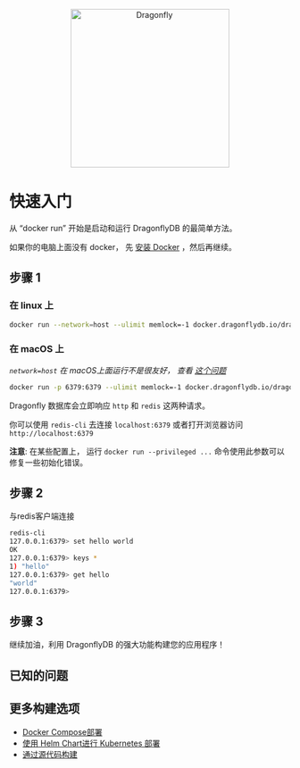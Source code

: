 <p align="center">
  <a href="https://dragonflydb.io">
    <img src="https://raw.githubusercontent.com/dragonflydb/dragonfly/main/.github/images/logo-full.svg"
      width="284" border="0" alt="Dragonfly">
  </a>
</p>


# 快速入门

从 “docker run” 开始是启动和运行 DragonflyDB 的最简单方法。

如果你的电脑上面没有 docker， 先 [安装 Docker](https://docs.docker.com/get-docker/) ，然后再继续。

## 步骤 1

### 在 linux 上

```bash
docker run --network=host --ulimit memlock=-1 docker.dragonflydb.io/dragonflydb/dragonfly
```

### 在 macOS 上

_`network=host` 在 macOS上面运行不是很友好， 查看 [这个问题](https://github.com/docker/for-mac/issues/1031)_

```bash
docker run -p 6379:6379 --ulimit memlock=-1 docker.dragonflydb.io/dragonflydb/dragonfly
```

Dragonfly 数据库会立即响应 `http` 和 `redis` 这两种请求。

你可以使用 `redis-cli` 去连接 `localhost:6379` 或者打开浏览器访问 `http://localhost:6379`

**注意**: 在某些配置上， 运行 `docker run --privileged ...` 命令使用此参数可以修复一些初始化错误。

## 步骤 2

与redis客户端连接

```bash
redis-cli
127.0.0.1:6379> set hello world
OK
127.0.0.1:6379> keys *
1) "hello"
127.0.0.1:6379> get hello
"world"
127.0.0.1:6379>
```

## 步骤 3

继续加油，利用 DragonflyDB 的强大功能构建您的应用程序！

## 已知的问题

## 更多构建选项
- [Docker Compose部署](/contrib/docker/)
- [使用 Helm Chart进行 Kubernetes 部署](/contrib/charts/dragonfly/)
- [通过源代码构建](/docs/build-from-source.md)
